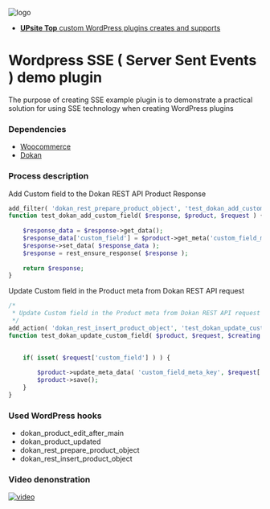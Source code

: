 ![logo](https://upsite.top/wp-content/uploads/2023/12/UPsiteLogo_800x800-150x150.png, "UPsite Top - IT development company from Ukraine creates and supports custom WordPress plugins" )
+ [**UPsite Top** custom WordPress plugins creates and supports](https://upsite.top/wordpress-development/)
# Wordpress SSE ( Server Sent Events ) demo plugin
The purpose of creating SSE example plugin is to demonstrate a practical solution for using SSE technology when creating WordPress plugins
### Dependencies
+ [Woocommerce](https://woocommerce.com/download/)
+ [Dokan](https://dokan.co/wordpress/download/)
### Process description
Add Custom field to the Dokan REST API Product Response
```php
add_filter( 'dokan_rest_prepare_product_object', 'test_dokan_add_custom_field', 10, 3 );
function test_dokan_add_custom_field( $response, $product, $request ) {
		
	$response_data = $response->get_data();
	$response_data['custom_field'] = $product->get_meta('custom_field_meta_key');
	$response->set_data( $response_data );
	$response = rest_ensure_response( $response );
	
	return $response;
}

```
Update Custom field in the Product meta from Dokan REST API request
```php
/*
 * Update Custom field in the Product meta from Dokan REST API request
 */
add_action( 'dokan_rest_insert_product_object', 'test_dokan_update_custom_fieldr', 10, 3 );
function test_dokan_update_custom_field( $product, $request, $creating ) {
	

	if( isset( $request['custom_field'] ) ) {
		
		$product->update_meta_data( 'custom_field_meta_key', $request['custom_field'], $product->get_id() );
		$product->save();
	}
}

```
### Used WordPress hooks
+ dokan_product_edit_after_main
+ dokan_product_updated
+ dokan_rest_prepare_product_object
+ dokan_rest_insert_product_object
### Video denonstration
[![video](https://upsite.top/wp-content/uploads/2023/12/sse_git_caption.png)](https://youtu.be/PrwtrKyzWYY)
